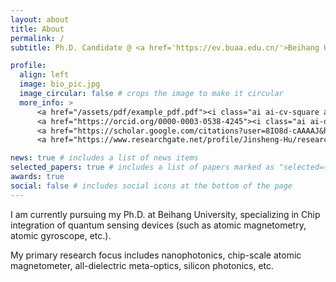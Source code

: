 ```yaml
---
layout: about
title: About
permalink: /
subtitle: Ph.D. Candidate @ <a href='https://ev.buaa.edu.cn/'>Beihang University</a>. 37 Xueyuan Road, Haidian District, Beijing, P.R. China, 100191.

profile:
  align: left
  image: bio_pic.jpg
  image_circular: false # crops the image to make it circular
  more_info: >
      <a href="/assets/pdf/example_pdf.pdf"><i class="ai ai-cv-square ai-2x"></i></a>
      <a href="https://orcid.org/0000-0003-0538-4245"><i class="ai ai-orcid-square ai-2x"></i></a>
      <a href="https://scholar.google.com/citations?user=8IO8d-cAAAAJ&hl=en"><i class="ai ai-google-scholar-square ai-2x"></i></a>
      <a href="https://www.researchgate.net/profile/Jinsheng-Hu/research"><i class="ai ai-researchgate-square ai-2x"></i></a>

news: true # includes a list of news items
selected_papers: true # includes a list of papers marked as "selected={true}"
awards: true
social: false # includes social icons at the bottom of the page
---
```

I am currently pursuing my Ph.D. at Beihang University, specializing in Chip integration of quantum sensing devices (such as atomic magnetometry, atomic gyroscope, etc.). 

My primary research focus includes nanophotonics, chip-scale atomic magnetometer, all-dielectric meta-optics, silicon photonics, etc.
